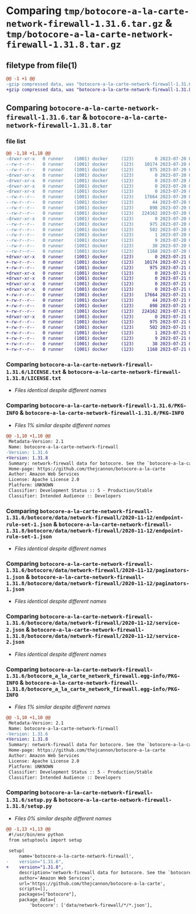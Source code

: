 # Comparing `tmp/botocore-a-la-carte-network-firewall-1.31.6.tar.gz` & `tmp/botocore-a-la-carte-network-firewall-1.31.8.tar.gz`

## filetype from file(1)

```diff
@@ -1 +1 @@
-gzip compressed data, was "botocore-a-la-carte-network-firewall-1.31.6.tar", last modified: Thu Jul 20 01:20:29 2023, max compression
+gzip compressed data, was "botocore-a-la-carte-network-firewall-1.31.8.tar", last modified: Fri Jul 21 01:21:38 2023, max compression
```

## Comparing `botocore-a-la-carte-network-firewall-1.31.6.tar` & `botocore-a-la-carte-network-firewall-1.31.8.tar`

### file list

```diff
@@ -1,18 +1,18 @@
-drwxr-xr-x   0 runner    (1001) docker     (123)        0 2023-07-20 01:20:29.250759 botocore-a-la-carte-network-firewall-1.31.6/
--rw-r--r--   0 runner    (1001) docker     (123)    10174 2023-07-20 01:20:29.000000 botocore-a-la-carte-network-firewall-1.31.6/LICENSE.txt
--rw-r--r--   0 runner    (1001) docker     (123)      975 2023-07-20 01:20:29.250759 botocore-a-la-carte-network-firewall-1.31.6/PKG-INFO
-drwxr-xr-x   0 runner    (1001) docker     (123)        0 2023-07-20 01:20:29.250759 botocore-a-la-carte-network-firewall-1.31.6/botocore/
-drwxr-xr-x   0 runner    (1001) docker     (123)        0 2023-07-20 01:20:29.250759 botocore-a-la-carte-network-firewall-1.31.6/botocore/data/
-drwxr-xr-x   0 runner    (1001) docker     (123)        0 2023-07-20 01:20:29.250759 botocore-a-la-carte-network-firewall-1.31.6/botocore/data/network-firewall/
-drwxr-xr-x   0 runner    (1001) docker     (123)        0 2023-07-20 01:20:29.250759 botocore-a-la-carte-network-firewall-1.31.6/botocore/data/network-firewall/2020-11-12/
--rw-r--r--   0 runner    (1001) docker     (123)    17664 2023-07-20 01:19:55.000000 botocore-a-la-carte-network-firewall-1.31.6/botocore/data/network-firewall/2020-11-12/endpoint-rule-set-1.json
--rw-r--r--   0 runner    (1001) docker     (123)       44 2023-07-20 01:19:55.000000 botocore-a-la-carte-network-firewall-1.31.6/botocore/data/network-firewall/2020-11-12/examples-1.json
--rw-r--r--   0 runner    (1001) docker     (123)      898 2023-07-20 01:19:55.000000 botocore-a-la-carte-network-firewall-1.31.6/botocore/data/network-firewall/2020-11-12/paginators-1.json
--rw-r--r--   0 runner    (1001) docker     (123)   224162 2023-07-20 01:19:55.000000 botocore-a-la-carte-network-firewall-1.31.6/botocore/data/network-firewall/2020-11-12/service-2.json
-drwxr-xr-x   0 runner    (1001) docker     (123)        0 2023-07-20 01:20:29.250759 botocore-a-la-carte-network-firewall-1.31.6/botocore_a_la_carte_network_firewall.egg-info/
--rw-r--r--   0 runner    (1001) docker     (123)      975 2023-07-20 01:20:29.000000 botocore-a-la-carte-network-firewall-1.31.6/botocore_a_la_carte_network_firewall.egg-info/PKG-INFO
--rw-r--r--   0 runner    (1001) docker     (123)      502 2023-07-20 01:20:29.000000 botocore-a-la-carte-network-firewall-1.31.6/botocore_a_la_carte_network_firewall.egg-info/SOURCES.txt
--rw-r--r--   0 runner    (1001) docker     (123)        1 2023-07-20 01:20:29.000000 botocore-a-la-carte-network-firewall-1.31.6/botocore_a_la_carte_network_firewall.egg-info/dependency_links.txt
--rw-r--r--   0 runner    (1001) docker     (123)        9 2023-07-20 01:20:29.000000 botocore-a-la-carte-network-firewall-1.31.6/botocore_a_la_carte_network_firewall.egg-info/top_level.txt
--rw-r--r--   0 runner    (1001) docker     (123)       38 2023-07-20 01:20:29.250759 botocore-a-la-carte-network-firewall-1.31.6/setup.cfg
--rw-r--r--   0 runner    (1001) docker     (123)     1168 2023-07-20 01:20:29.000000 botocore-a-la-carte-network-firewall-1.31.6/setup.py
+drwxr-xr-x   0 runner    (1001) docker     (123)        0 2023-07-21 01:21:38.759242 botocore-a-la-carte-network-firewall-1.31.8/
+-rw-r--r--   0 runner    (1001) docker     (123)    10174 2023-07-21 01:21:38.000000 botocore-a-la-carte-network-firewall-1.31.8/LICENSE.txt
+-rw-r--r--   0 runner    (1001) docker     (123)      975 2023-07-21 01:21:38.759242 botocore-a-la-carte-network-firewall-1.31.8/PKG-INFO
+drwxr-xr-x   0 runner    (1001) docker     (123)        0 2023-07-21 01:21:38.755241 botocore-a-la-carte-network-firewall-1.31.8/botocore/
+drwxr-xr-x   0 runner    (1001) docker     (123)        0 2023-07-21 01:21:38.755241 botocore-a-la-carte-network-firewall-1.31.8/botocore/data/
+drwxr-xr-x   0 runner    (1001) docker     (123)        0 2023-07-21 01:21:38.755241 botocore-a-la-carte-network-firewall-1.31.8/botocore/data/network-firewall/
+drwxr-xr-x   0 runner    (1001) docker     (123)        0 2023-07-21 01:21:38.759242 botocore-a-la-carte-network-firewall-1.31.8/botocore/data/network-firewall/2020-11-12/
+-rw-r--r--   0 runner    (1001) docker     (123)    17664 2023-07-21 01:21:06.000000 botocore-a-la-carte-network-firewall-1.31.8/botocore/data/network-firewall/2020-11-12/endpoint-rule-set-1.json
+-rw-r--r--   0 runner    (1001) docker     (123)       44 2023-07-21 01:21:06.000000 botocore-a-la-carte-network-firewall-1.31.8/botocore/data/network-firewall/2020-11-12/examples-1.json
+-rw-r--r--   0 runner    (1001) docker     (123)      898 2023-07-21 01:21:06.000000 botocore-a-la-carte-network-firewall-1.31.8/botocore/data/network-firewall/2020-11-12/paginators-1.json
+-rw-r--r--   0 runner    (1001) docker     (123)   224162 2023-07-21 01:21:06.000000 botocore-a-la-carte-network-firewall-1.31.8/botocore/data/network-firewall/2020-11-12/service-2.json
+drwxr-xr-x   0 runner    (1001) docker     (123)        0 2023-07-21 01:21:38.759242 botocore-a-la-carte-network-firewall-1.31.8/botocore_a_la_carte_network_firewall.egg-info/
+-rw-r--r--   0 runner    (1001) docker     (123)      975 2023-07-21 01:21:38.000000 botocore-a-la-carte-network-firewall-1.31.8/botocore_a_la_carte_network_firewall.egg-info/PKG-INFO
+-rw-r--r--   0 runner    (1001) docker     (123)      502 2023-07-21 01:21:38.000000 botocore-a-la-carte-network-firewall-1.31.8/botocore_a_la_carte_network_firewall.egg-info/SOURCES.txt
+-rw-r--r--   0 runner    (1001) docker     (123)        1 2023-07-21 01:21:38.000000 botocore-a-la-carte-network-firewall-1.31.8/botocore_a_la_carte_network_firewall.egg-info/dependency_links.txt
+-rw-r--r--   0 runner    (1001) docker     (123)        9 2023-07-21 01:21:38.000000 botocore-a-la-carte-network-firewall-1.31.8/botocore_a_la_carte_network_firewall.egg-info/top_level.txt
+-rw-r--r--   0 runner    (1001) docker     (123)       38 2023-07-21 01:21:38.759242 botocore-a-la-carte-network-firewall-1.31.8/setup.cfg
+-rw-r--r--   0 runner    (1001) docker     (123)     1168 2023-07-21 01:21:38.000000 botocore-a-la-carte-network-firewall-1.31.8/setup.py
```

### Comparing `botocore-a-la-carte-network-firewall-1.31.6/LICENSE.txt` & `botocore-a-la-carte-network-firewall-1.31.8/LICENSE.txt`

 * *Files identical despite different names*

### Comparing `botocore-a-la-carte-network-firewall-1.31.6/PKG-INFO` & `botocore-a-la-carte-network-firewall-1.31.8/PKG-INFO`

 * *Files 1% similar despite different names*

```diff
@@ -1,10 +1,10 @@
 Metadata-Version: 2.1
 Name: botocore-a-la-carte-network-firewall
-Version: 1.31.6
+Version: 1.31.8
 Summary: network-firewall data for botocore. See the `botocore-a-la-carte` package for more info.
 Home-page: https://github.com/thejcannon/botocore-a-la-carte
 Author: Amazon Web Services
 License: Apache License 2.0
 Platform: UNKNOWN
 Classifier: Development Status :: 5 - Production/Stable
 Classifier: Intended Audience :: Developers
```

### Comparing `botocore-a-la-carte-network-firewall-1.31.6/botocore/data/network-firewall/2020-11-12/endpoint-rule-set-1.json` & `botocore-a-la-carte-network-firewall-1.31.8/botocore/data/network-firewall/2020-11-12/endpoint-rule-set-1.json`

 * *Files identical despite different names*

### Comparing `botocore-a-la-carte-network-firewall-1.31.6/botocore/data/network-firewall/2020-11-12/paginators-1.json` & `botocore-a-la-carte-network-firewall-1.31.8/botocore/data/network-firewall/2020-11-12/paginators-1.json`

 * *Files identical despite different names*

### Comparing `botocore-a-la-carte-network-firewall-1.31.6/botocore/data/network-firewall/2020-11-12/service-2.json` & `botocore-a-la-carte-network-firewall-1.31.8/botocore/data/network-firewall/2020-11-12/service-2.json`

 * *Files identical despite different names*

### Comparing `botocore-a-la-carte-network-firewall-1.31.6/botocore_a_la_carte_network_firewall.egg-info/PKG-INFO` & `botocore-a-la-carte-network-firewall-1.31.8/botocore_a_la_carte_network_firewall.egg-info/PKG-INFO`

 * *Files 1% similar despite different names*

```diff
@@ -1,10 +1,10 @@
 Metadata-Version: 2.1
 Name: botocore-a-la-carte-network-firewall
-Version: 1.31.6
+Version: 1.31.8
 Summary: network-firewall data for botocore. See the `botocore-a-la-carte` package for more info.
 Home-page: https://github.com/thejcannon/botocore-a-la-carte
 Author: Amazon Web Services
 License: Apache License 2.0
 Platform: UNKNOWN
 Classifier: Development Status :: 5 - Production/Stable
 Classifier: Intended Audience :: Developers
```

### Comparing `botocore-a-la-carte-network-firewall-1.31.6/setup.py` & `botocore-a-la-carte-network-firewall-1.31.8/setup.py`

 * *Files 0% similar despite different names*

```diff
@@ -1,13 +1,13 @@
 #!/usr/bin/env python
 from setuptools import setup
 
 setup(
     name='botocore-a-la-carte-network-firewall',
-    version="1.31.6",
+    version="1.31.8",
     description='network-firewall data for botocore. See the `botocore-a-la-carte` package for more info.',
     author='Amazon Web Services',
     url='https://github.com/thejcannon/botocore-a-la-carte',
     scripts=[],
     packages=["botocore"],
     package_data={
         'botocore': ['data/network-firewall/*/*.json'],
```


